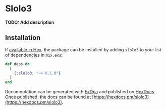 # Slolo3

**TODO: Add description**

## Installation

If [available in Hex](https://hex.pm/docs/publish), the package can be installed
by adding `slolo3` to your list of dependencies in `mix.exs`:

```elixir
def deps do
  [
    {:slolo3, "~> 0.1.0"}
  ]
end
```

Documentation can be generated with [ExDoc](https://github.com/elixir-lang/ex_doc)
and published on [HexDocs](https://hexdocs.pm). Once published, the docs can
be found at [https://hexdocs.pm/slolo3](https://hexdocs.pm/slolo3).

